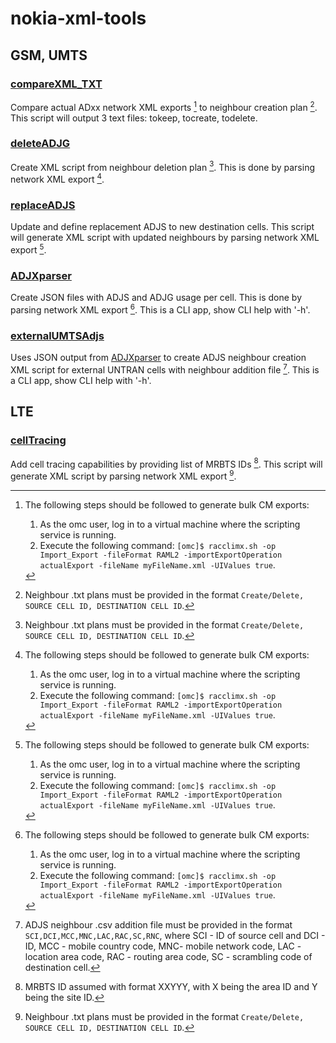 # nokia-xml-tools


## GSM, UMTS

### [compareXML_TXT](compareXML_TXT.py)
Compare actual ADxx network XML exports [^1] to neighbour creation plan [^2]. This script will output 3 text files: tokeep, tocreate, todelete.
 
### [deleteADJG](deleteADJG.py)
Create XML script from neighbour deletion plan [^2]. This is done by parsing network XML export [^1].

### [replaceADJS](replaceADJS.py)
Update and define replacement ADJS to new destination cells. This script will generate XML script with updated neighbours by parsing network XML export [^1].

### [ADJXparser](ADJXparser.py)
Create JSON files with ADJS and ADJG usage per cell. This is done by parsing network XML export [^1]. This is a CLI app, show CLI help with '-h'.

### [externalUMTSAdjs](externalUMTSAdjs.py)
Uses JSON output from [ADJXparser](ADJXparser.py) to create ADJS neighbour creation XML script for external UNTRAN cells with neighbour addition file [^3]. This is a CLI app, show CLI help with '-h'.


## LTE

### [cellTracing](cellTracing.py)
Add cell tracing capabilities by providing list of MRBTS IDs [^4]. This script will generate XML script by parsing network XML export [^2].


[^1]: The following steps should be followed to generate bulk CM exports:
	1. As the omc user, log in to a virtual machine where the scripting service is running.
	2. Execute the following command: `[omc]$ racclimx.sh -op Import_Export -fileFormat RAML2 -importExportOperation actualExport -fileName myFileName.xml -UIValues true`.
[^2]: Neighbour .txt plans must be provided in the format `Create/Delete, SOURCE CELL ID, DESTINATION CELL ID`.
[^3]: ADJS neighbour .csv addition file must be provided in the format `SCI,DCI,MCC,MNC,LAC,RAC,SC,RNC`, where SCI - ID of source cell and DCI - ID, MCC - mobile country code, MNC-  mobile network code, LAC - location area code, RAC - routing area code, SC - scrambling code of destination cell.
[^4]: MRBTS ID assumed with format XXYYY, with X being the area ID and Y being the site ID.